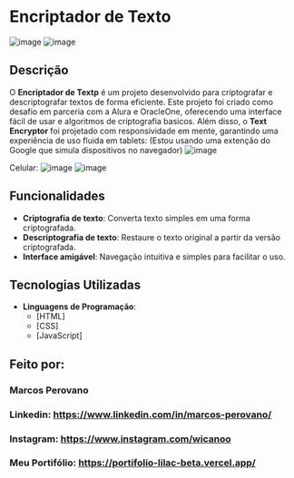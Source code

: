 # Encriptador de Texto

![image](https://github.com/user-attachments/assets/9ec0e61a-e7e6-4434-88b7-2fb2b7855614)
![image](https://github.com/user-attachments/assets/511a3a38-c63e-4fce-b489-e054b6090644)


## Descrição

O **Encriptador de Textp** é um projeto desenvolvido para criptografar e descriptografar textos de forma eficiente. Este projeto foi criado como desafio em parceria com a Alura e OracleOne, oferecendo uma interface fácil de usar e algoritmos de criptografia basicos.
Além disso, o **Text Encryptor** foi projetado com responsividade em mente, garantindo uma experiência de uso fluida em tablets: (Estou usando uma extenção do Google que simula dispositivos no navegador)
![image](https://github.com/user-attachments/assets/2705f5d5-d1e2-45c2-80d2-1b5e27a0852c)

Celular:
![image](https://github.com/user-attachments/assets/0a8f1976-bd1f-42b2-a75b-f7c00177de72)  ![image](https://github.com/user-attachments/assets/a898d02f-4b63-4f6b-a443-f70c6d1dd8a1)



## Funcionalidades

- **Criptografia de texto**: Converta texto simples em uma forma criptografada.
- **Descriptografia de texto**: Restaure o texto original a partir da versão criptografada.
- **Interface amigável**: Navegação intuitiva e simples para facilitar o uso.

## Tecnologias Utilizadas

- **Linguagens de Programação**:
  - [HTML]
  - [CSS]
  - [JavaScript]

## Feito por:

### Marcos Perovano

### Linkedin: https://www.linkedin.com/in/marcos-perovano/
### Instagram: https://www.instagram.com/wicanoo
### Meu Portifólio: https://portifolio-lilac-beta.vercel.app/
